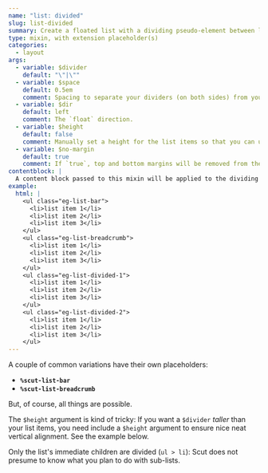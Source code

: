 ```yaml
---
name: "list: divided"
slug: list-divided
summary: Create a floated list with a dividing pseudo-element between list items.
type: mixin, with extension placeholder(s)
categories:
  - layout
args:
  - variable: $divider
    default: "\"|\""
  - variable: $space
    default: 0.5em
    comment: Spacing to separate your dividers (on both sides) from your list items.
  - variable: $dir
    default: left
    comment: The `float` direction.
  - variable: $height
    default: false
    comment: Manually set a height for the list items so that you can use tall dividers. See examples below.
  - variable: $no-margin
    default: true
    comment: If `true`, top and bottom margins will be removed from the list.
contentblock: |
  A content block passed to this mixin will be applied to the dividing pseudo-elements.
example:
  html: |
    <ul class="eg-list-bar">
      <li>list item 1</li>
      <li>list item 2</li>
      <li>list item 3</li>
    </ul>
    <ul class="eg-list-breadcrumb">
      <li>list item 1</li>
      <li>list item 2</li>
      <li>list item 3</li>
    </ul>
    <ul class="eg-list-divided-1">
      <li>list item 1</li>
      <li>list item 2</li>
      <li>list item 3</li>
    </ul>
    <ul class="eg-list-divided-2">
      <li>list item 1</li>
      <li>list item 2</li>
      <li>list item 3</li>
    </ul>
---
```


A couple of common variations have their own placeholders:

- **`%scut-list-bar`**
- **`%scut-list-breadcrumb`**

But, of course, all things are possible.

The `$height` argument is kind of tricky: If you want a `$divider` *taller* than your list items, you need include a `$height` argument to ensure nice neat vertical alignment. See the example below.

Only the list's immediate children are divided (`ul > li`): Scut does not presume to know what you plan to do with sub-lists.